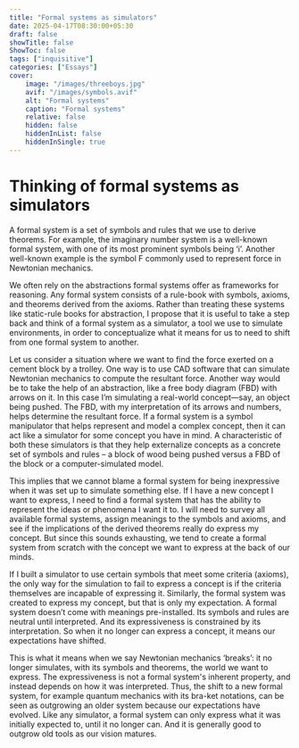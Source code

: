 ```yaml
---
title: "Formal systems as simulators"
date: 2025-04-17T08:30:00+05:30
draft: false
showTitle: false
ShowToc: false
tags: ["inquisitive"]
categories: ["Essays"]
cover:
    image: "/images/threeboys.jpg"
    avif: "/images/symbols.avif"
    alt: "Formal systems"
    caption: "Formal systems"
    relative: false
    hidden: false
    hiddenInList: false
    hiddenInSingle: true
---
```


# Thinking of formal systems as simulators

A formal system is a set of symbols and rules that we use to derive theorems. For example, the imaginary number system is a well-known formal system, with one of its most prominent symbols being ‘i’. Another well-known example is the symbol F commonly used to represent force in Newtonian mechanics. 

We often rely on the abstractions formal systems offer as frameworks for reasoning. Any formal system consists of a rule-book with symbols, axioms, and theorems derived from the axioms. Rather than treating these systems like static-rule books for abstraction, I propose that it is useful to take a step back and think of a formal system as a simulator, a tool we use to simulate environments, in order to conceptualize what it means for us to need to shift from one formal system to another. 

Let us consider a situation where we want to find the force exerted on a cement block by a trolley. One way is to use CAD software that can simulate Newtonian mechanics to compute the resultant force. Another way would be to take the help of an abstraction, like a free body diagram (FBD) with arrows on it. In this case I’m simulating a real-world concept—say, an object being pushed. The FBD, with my interpretation of its arrows and numbers, helps determine the resultant force. If a formal system is a symbol manipulator that helps represent and model a complex concept, then it can act like a simulator for some concept you have in mind. A characteristic of both these simulators is that they help externalize concepts as a concrete set of symbols and rules – a block of wood being pushed versus a FBD of the block or a computer-simulated model. 

This implies that we cannot blame a formal system for being inexpressive when it was set up to simulate something else. If I have a new concept I want to express, I need to find a formal system that has the ability to represent the ideas or phenomena I want it to. I will need to survey all available formal systems, assign meanings to the symbols and axioms, and see if the implications of the derived theorems really do express my concept. But since this sounds exhausting, we tend to create a formal system from scratch with the concept we want to express at the back of our minds. 

If I built a simulator to use certain symbols that meet some criteria (axioms), the only way for the simulation to fail to express a concept is if the criteria themselves are incapable of expressing it. Similarly, the formal system was created to express my concept, but that is only my expectation. A formal system doesn’t come with meanings pre-installed. Its symbols and rules are neutral until interpreted. And its expressiveness is constrained by its interpretation. So when it no longer can express a concept, it means our expectations have shifted. 

This is what it means when we say Newtonian mechanics ‘breaks’: it no longer simulates, with its symbols and theorems, the world we want to express. The expressiveness is not a formal system's inherent property, and instead depends on how it was interpreted. Thus, the shift to a new formal system, for example quantum mechanics with its bra-ket notations, can be seen as outgrowing an older system because our expectations have evolved. Like any simulator, a formal system can only express what it was initially expected to, until it no longer can. And it is generally good to outgrow old tools as our vision matures. 
